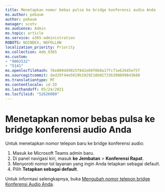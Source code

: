 ```yaml
---
title: Menetapkan nomor bebas pulsa ke bridge konferensi audio Anda
ms.author: pebaum
author: pebaum
manager: scotv
ms.audience: Admin
ms.topic: article
ms.service: o365-administration
ROBOTS: NOINDEX, NOFOLLOW
localization_priority: Priority
ms.collection: Adm_O365
ms.custom:
- "9002532"
- "5141"
ms.openlocfilehash: 76e809d49925f842e69f0b0a17fcf1e62645e75f
ms.sourcegitcommit: ded29f44e5019b1929218b02733b390899843680
ms.translationtype: MT
ms.contentlocale: id-ID
ms.lasthandoff: 05/24/2021
ms.locfileid: "52626080"
---
```

# <a name="assign-a-toll-free-number-to-your-audio-conferencing-bridge"></a>Menetapkan nomor bebas pulsa ke bridge konferensi audio Anda

Untuk menetapkan nomor telepon baru ke bridge konferensi audio:

1. Masuk ke Microsoft Teams admin baru.
1. Di panel navigasi kiri, masuk **ke Jembatan**  >  **Konferensi Rapat**.
1. Menyoroti nomor tol layanan yang ingin Anda tetapkan sebagai default.
1. Pilih **Tetapkan sebagai default**.

Untuk informasi selengkapnya, buka [Mengubah nomor telepon bridge Konferensi Audio Anda](/MicrosoftTeams/change-the-phone-numbers-on-your-audio-conferencing-bridge).
